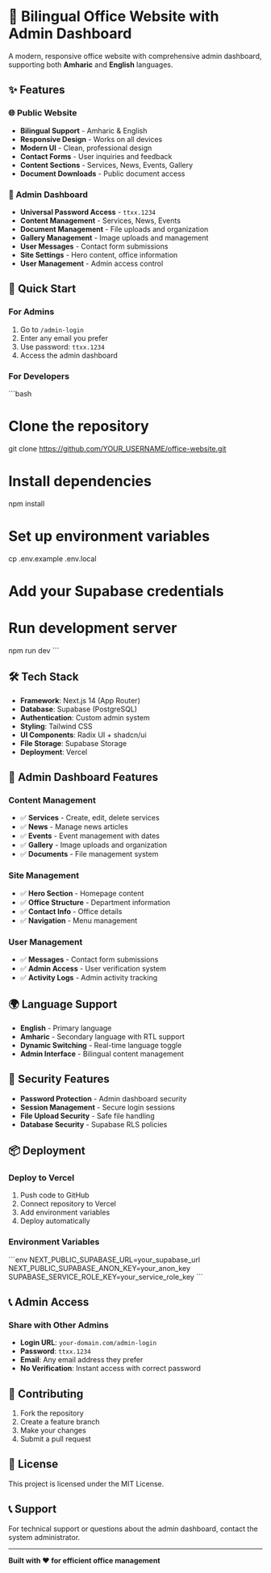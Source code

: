 # 🏢 Bilingual Office Website with Admin Dashboard

A modern, responsive office website with comprehensive admin dashboard, supporting both **Amharic** and **English** languages.

## ✨ Features

### 🌐 Public Website
- **Bilingual Support** - Amharic & English
- **Responsive Design** - Works on all devices
- **Modern UI** - Clean, professional design
- **Contact Forms** - User inquiries and feedback
- **Content Sections** - Services, News, Events, Gallery
- **Document Downloads** - Public document access

### 🔐 Admin Dashboard
- **Universal Password Access** - `ttxx.1234`
- **Content Management** - Services, News, Events
- **Document Management** - File uploads and organization
- **Gallery Management** - Image uploads and management
- **User Messages** - Contact form submissions
- **Site Settings** - Hero content, office information
- **User Management** - Admin access control

## 🚀 Quick Start

### For Admins
1. Go to `/admin-login`
2. Enter any email you prefer
3. Use password: `ttxx.1234`
4. Access the admin dashboard

### For Developers
\`\`\`bash
# Clone the repository
git clone https://github.com/YOUR_USERNAME/office-website.git

# Install dependencies
npm install

# Set up environment variables
cp .env.example .env.local
# Add your Supabase credentials

# Run development server
npm run dev
\`\`\`

## 🛠️ Tech Stack

- **Framework**: Next.js 14 (App Router)
- **Database**: Supabase (PostgreSQL)
- **Authentication**: Custom admin system
- **Styling**: Tailwind CSS
- **UI Components**: Radix UI + shadcn/ui
- **File Storage**: Supabase Storage
- **Deployment**: Vercel

## 📱 Admin Dashboard Features

### Content Management
- ✅ **Services** - Create, edit, delete services
- ✅ **News** - Manage news articles
- ✅ **Events** - Event management with dates
- ✅ **Gallery** - Image uploads and organization
- ✅ **Documents** - File management system

### Site Management
- ✅ **Hero Section** - Homepage content
- ✅ **Office Structure** - Department information
- ✅ **Contact Info** - Office details
- ✅ **Navigation** - Menu management

### User Management
- ✅ **Messages** - Contact form submissions
- ✅ **Admin Access** - User verification system
- ✅ **Activity Logs** - Admin activity tracking

## 🌍 Language Support

- **English** - Primary language
- **Amharic** - Secondary language with RTL support
- **Dynamic Switching** - Real-time language toggle
- **Admin Interface** - Bilingual content management

## 🔐 Security Features

- **Password Protection** - Admin dashboard security
- **Session Management** - Secure login sessions
- **File Upload Security** - Safe file handling
- **Database Security** - Supabase RLS policies

## 📦 Deployment

### Deploy to Vercel
1. Push code to GitHub
2. Connect repository to Vercel
3. Add environment variables
4. Deploy automatically

### Environment Variables
\`\`\`env
NEXT_PUBLIC_SUPABASE_URL=your_supabase_url
NEXT_PUBLIC_SUPABASE_ANON_KEY=your_anon_key
SUPABASE_SERVICE_ROLE_KEY=your_service_role_key
\`\`\`

## 📞 Admin Access

### Share with Other Admins
- **Login URL**: `your-domain.com/admin-login`
- **Password**: `ttxx.1234`
- **Email**: Any email address they prefer
- **No Verification**: Instant access with correct password

## 🤝 Contributing

1. Fork the repository
2. Create a feature branch
3. Make your changes
4. Submit a pull request

## 📄 License

This project is licensed under the MIT License.

## 📞 Support

For technical support or questions about the admin dashboard, contact the system administrator.

---

**Built with ❤️ for efficient office management**
